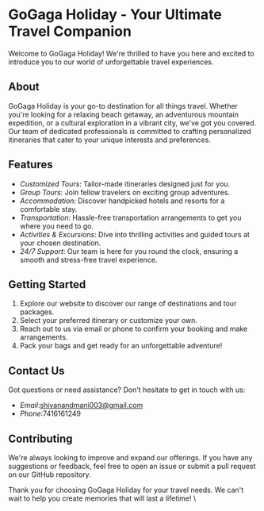 # GoGaga Holiday - Your Ultimate Travel Companion

Welcome to GoGaga Holiday! We're thrilled to have you here and excited to introduce you to our world of unforgettable travel experiences.

## About
GoGaga Holiday is your go-to destination for all things travel. Whether you're looking for a relaxing beach getaway, an adventurous mountain expedition, or a cultural exploration in a vibrant city, we've got you covered. Our team of dedicated professionals is committed to crafting personalized itineraries that cater to your unique interests and preferences.

## Features
- *Customized Tours*: Tailor-made itineraries designed just for you.
- *Group Tours*: Join fellow travelers on exciting group adventures.
- *Accommodation*: Discover handpicked hotels and resorts for a comfortable stay.
- *Transportation*: Hassle-free transportation arrangements to get you where you need to go.
- *Activities & Excursions*: Dive into thrilling activities and guided tours at your chosen destination.
- *24/7 Support*: Our team is here for you round the clock, ensuring a smooth and stress-free travel experience.

## Getting Started
1. Explore our website to discover our range of destinations and tour packages.
2. Select your preferred itinerary or customize your own.
3. Reach out to us via email or phone to confirm your booking and make arrangements.
4. Pack your bags and get ready for an unforgettable adventure!

## Contact Us
Got questions or need assistance? Don't hesitate to get in touch with us:
- *Email*:shivanandmani003@gmail.com
- *Phone*:7416161249

## Contributing
We're always looking to improve and expand our offerings. If you have any suggestions or feedback, feel free to open an issue or submit a pull request on our GitHub repository.


Thank you for choosing GoGaga Holiday for your travel needs. We can't wait to help you create memories that will last a lifetime!
\

